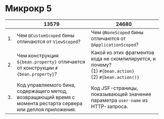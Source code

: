 # Микрокр 5

|    | 13579                                                                                                                             | 24680                                                                                                                                                |
|----|-----------------------------------------------------------------------------------------------------------------------------------|------------------------------------------------------------------------------------------------------------------------------------------------------|
| 1. | Чем `@CustomScoped` бины отличаются от `ViewScoped`?                                   | Чем `@NoneScoped` бины отличаются от `@ApplicationScoped`?                                                                                                  |
| 2. | Чем конструкция `${bean.property}` отличается от конструкции `#{bean.property}`?                   | Какой из этих фрагментов кода не скомпилируется, и почему? <br> (1) `#{bean.action}` <br> (2) `#{bean.action()}`                                          |
| 3. | Код управляемого бина, содержащего метод, возвращающий время с момента рестарта сервера или деплоя приложения. | Код JSF-страницы, показывающей значение параметра `user-name` из HTTP-запроса. |
